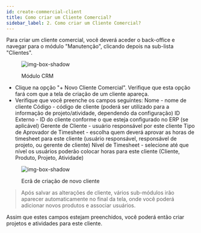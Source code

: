 ```yaml
---
id: create-commercial-client
title: Como criar um Cliente Comercial?
sidebar_label: 2. Como criar um Cliente Comercial?
---
```


Para criar um cliente comercial, você deverá aceder o back-office e navegar para o módulo "Manutenção", clicando depois na sub-lista "Clientes".

<figure>

![img-box-shadow](/img/university/crm/Maintenance-Clients.png)
<figcaption>Módulo CRM</figcaption>
</figure>

- Clique na opção "+ Novo Cliente Comercial". Verifique que esta opção fará com que a tela de criação de um cliente apareça.
- Verifique que você preenche os campos seguintes:
Nome - nome de cliente
Código - código de cliente (poderá ser utilizado para a informação de projeto/atividade, dependendo da configuração)
ID Externo - ID do cliente conforme o que esteja configurado no ERP (se aplicável)
Gerente de Cliente - usuário responsável por este cliente
Tipo de Aprovador de Timesheet - escolha quem deverá aprovar as horas de timesheet para este cliente (usuário responsável, responsável de projeto, ou gerente de cliente)
Nível de Timesheet - selecione até que nível os usuários poderão colocar horas para este cliente (Cliente, Produto, Projeto, Atividade)

<figure>

![img-box-shadow](/img/university/crm/Client.png)
<figcaption>Ecrã de criação de novo cliente</figcaption>
</figure>

>Após salvar as alterações de cliente, vários sub-módulos irão aparecer automaticamente no final da tela, onde você poderá adicionar novos produtos e associar usuários.

Assim que estes campos estejam preenchidos, você poderá então criar projetos e atividades para este cliente.
